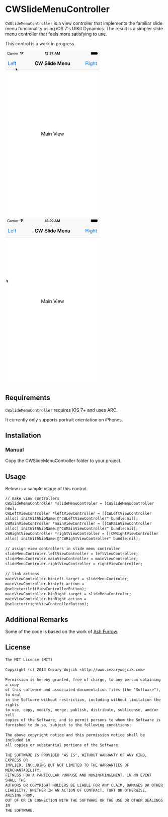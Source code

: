 # CWSlideMenuController

`CWSlideMenuController` is a view controller that implements the familiar slide menu funcionality using iOS 7's UIKit Dynamics. The result is a simpler slide menu controller that feels more satisfying to use.

This control is a work in progress.

![demo1](demo1.gif)
![demo2](demo2.gif)

## Requirements

`CWSlideMenuController` requires iOS 7+ and uses ARC.

It currently only supports portrait orientation on iPhones.

## Installation

### Manual

Copy the CWSlideMenuController folder to your project.

## Usage

Below is a sample usage of this control.

    // make view controllers
    CWSlideMenuController *slideMenuControler = [CWSlideMenuController new];
    CWLeftViewController *leftViewController = [[CWLeftViewController alloc] initWithNibName:@"CWLeftViewController" bundle:nil];
    CWMainViewController *mainViewController = [[CWMainViewController alloc] initWithNibName:@"CWMainViewController" bundle:nil];
    CWRightViewController *rightViewController = [[CWRightViewController alloc] initWithNibName:@"CWRightViewController" bundle:nil];

    // assign view controllers in slide menu controller
    slideMenuControler.leftViewController = leftViewController;
    slideMenuControler.mainViewController = mainViewController;
    slideMenuControler.rightViewController = rightViewController;

    // link actions
    mainViewController.btnLeft.target = slideMenuControler;
    mainViewController.btnLeft.action = @selector(leftViewControllerButton);
    mainViewController.btnRight.target = slideMenuControler;
    mainViewController.btnRight.action = @selector(rightViewControllerButton);

## Additional Remarks

Some of the code is based on the work of [Ash Furrow](https://github.com/TeehanLax/UIKit-Dynamics-Example).

## License

    The MIT License (MIT)

    Copyright (c) 2013 Cezary Wojcik <http://www.cezarywojcik.com>

    Permission is hereby granted, free of charge, to any person obtaining a copy
    of this software and associated documentation files (the "Software"), to deal
    in the Software without restriction, including without limitation the rights
    to use, copy, modify, merge, publish, distribute, sublicense, and/or sell
    copies of the Software, and to permit persons to whom the Software is
    furnished to do so, subject to the following conditions:

    The above copyright notice and this permission notice shall be included in
    all copies or substantial portions of the Software.

    THE SOFTWARE IS PROVIDED "AS IS", WITHOUT WARRANTY OF ANY KIND, EXPRESS OR
    IMPLIED, INCLUDING BUT NOT LIMITED TO THE WARRANTIES OF MERCHANTABILITY,
    FITNESS FOR A PARTICULAR PURPOSE AND NONINFRINGEMENT. IN NO EVENT SHALL THE
    AUTHORS OR COPYRIGHT HOLDERS BE LIABLE FOR ANY CLAIM, DAMAGES OR OTHER
    LIABILITY, WHETHER IN AN ACTION OF CONTRACT, TORT OR OTHERWISE, ARISING FROM,
    OUT OF OR IN CONNECTION WITH THE SOFTWARE OR THE USE OR OTHER DEALINGS IN
    THE SOFTWARE.
